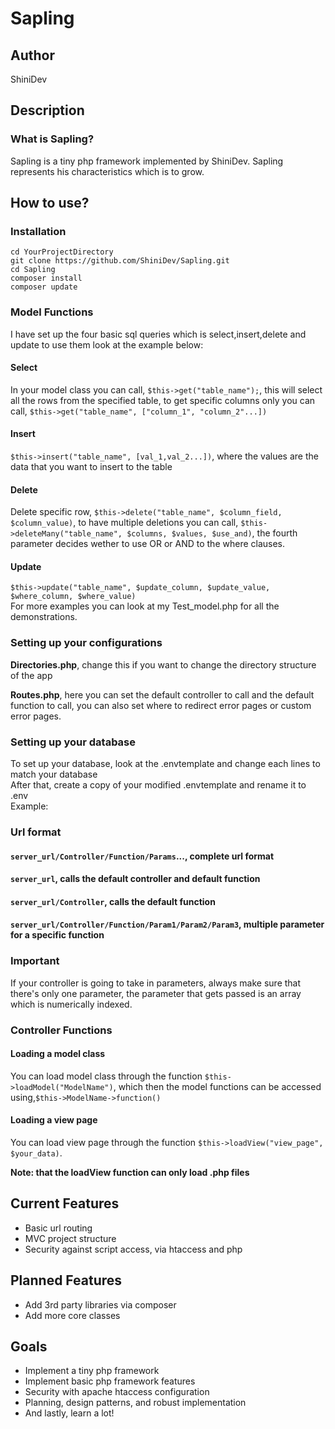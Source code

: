 <h1><b>Sapling</b></h1>
<h2>Author</h2>
<p>ShiniDev</p>
<h2>Description</h2>
<h3>What is Sapling?</h3>
<p>
Sapling is a tiny php framework implemented by ShiniDev. Sapling represents his
characteristics which is to grow.</p>
<h2>How to use?</h2>
<h3>Installation</h3>
<code>cd YourProjectDirectory</code>
<br>
<code>git clone https://github.com/ShiniDev/Sapling.git</code>
<br>
<code>cd Sapling</code>
<br>
<code>composer install</code>
<br>
<code>composer update</code>
<br>
<h3>Model Functions</h3>
<p>I have set up the four basic sql queries which is select,insert,delete and
update to use them look at the example below:<br>
<h4>Select</h4>
In your model class you can call, <code>$this->get("table_name");</code>, this
will select all the rows from the specified table, to get specific columns only
you can call, <code>$this->get("table_name", ["column_1", "column_2"...])</code><br>
<h4>Insert</h4>
<code>$this->insert("table_name", [val_1,val_2...])</code>, where the values are
the data that you want to insert to the table <h4>Delete</h4>
Delete specific row, <code>$this->delete("table_name", $column_field,
$column_value)</code>, to have multiple deletions you can call,
<code>$this->deleteMany("table_name", $columns, $values, $use_and)</code>, the
fourth parameter decides wether to use OR or AND to the where clauses. 
<h4>Update</h4> <code>$this->update("table_name", $update_column, $update_value,
$where_column, $where_value)</code><br>
For more examples you can look at my Test_model.php for all the demonstrations.
<h3>Setting up your configurations</h3>
<p><b>Directories.php</b>, change this if you want to change the directory
structure of the app</p> 
<p><b>Routes.php</b>, here you can set the default controller to call and the
default function to call, you can also set where to redirect error pages or
custom error pages.</p>
<h3>Setting up your database</h3>
<p>
To set up your database, look at the .envtemplate and change each lines to match your database<br>
After that, create a copy of your modified .envtemplate and rename it to .env<br>
Example:<br>
</p>
<h3>Url format</h3>
<h4><code>server_url/Controller/Function/Params</code>..., complete url format</h4>
<h4><code>server_url</code>, calls the default controller and default function</h4>
<h4><code>server_url/Controller</code>, calls the default function</h4>
<h4><code>server_url/Controller/Function/Param1/Param2/Param3</code>,
multiple parameter for a specific function</h4>
<h3>Important</h3>
<p>If your controller is going to take in parameters, always make sure that
there's only one parameter, the parameter that gets passed is an array which is
numerically indexed.</p>
<h3>Controller Functions</h3>
<h4>Loading a model class</h4>
<p>You can load model class through the function
<code>$this->loadModel("ModelName")</code>, which then the model functions can be
accessed using,<code>$this->ModelName->function()</code></p>
<h4>Loading a view page </h4>
<p>You can load view page through the function
<code>$this->loadView("view_page", $your_data)</code>.</p>
<p><b>Note: that the loadView function can only load .php files</b></p>
<h2>Current Features</h2>
<ul>
    <li>Basic url routing</li>
    <li>MVC project structure</li>
    <li>Security against script access, via htaccess and php</li>
</ul>
<h2>Planned Features</h2>
<ul>
    <li>Add 3rd party libraries via composer</li>
    <li>Add more core classes</li>
</ul>
<h2>Goals</h2>
<ul>
    <li>Implement a tiny php framework</li>
    <li>Implement basic php framework features</li>
    <li>Security with apache htaccess configuration</li>
    <li>Planning, design patterns, and robust implementation</li>
    <li>And lastly, learn a lot!</li>
</ul>
